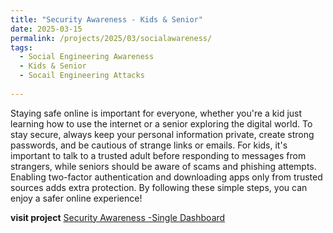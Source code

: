 ```yaml
---
title: "Security Awareness - Kids & Senior"
date: 2025-03-15
permalink: /projects/2025/03/socialawareness/
tags:
  - Social Engineering Awareness 
  - Kids & Senior
  - Socail Engineering Attacks
  
---
```


Staying safe online is important for everyone, whether you're a kid just learning how to use the internet or a senior exploring the digital world. To stay secure, always keep your personal information private, create strong passwords, and be cautious of strange links or emails. For kids, it's important to talk to a trusted adult before responding to messages from strangers, while seniors should be aware of scams and phishing attempts. Enabling two-factor authentication and downloading apps only from trusted sources adds extra protection. By following these simple steps, you can enjoy a safer online experience!

**visit project**
[Security Awareness -Single Dashboard](https://start.me/p/0NK1Er/social-engineering-awareness)



